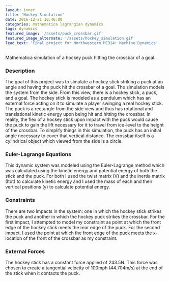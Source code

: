 ```yaml
---
layout: inner
title: 'Hockey Simulation'
date: 2016-12-21 10:46:00
categories: mathematica lagrangian dynamics
tags: dynamics
featured_image: '/assets/puck_crossbar.gif'
featured_image_alternate: '/assets/hockey_simulation.gif'
lead_text: 'Final project for Northwestern ME314: Machine Dynamics'
---
```


Mathematica simulation of a hockey puck hitting the crossbar of a goal.

### Description
The goal of this project was to simulate a hockey stick striking a puck at an angle and having the puck hit the crossbar of a goal. The simulation models the system from the side. From this view, there is a hockey stick, a puck, and a goal. The hockey stick is modeled as a pendulum which has an external force acting on it to simulate a player swinging a real hockey stick. The puck is a rectangle from the side view and thus has rotational and translational kinetic energy upon being hit and hitting the crossbar. In reality, the flex of a hockey stick upon impact with the puck would cause the puck to gain the lift necessary for it to travel from ice-level to the height of the crossbar. To simplify things in this simulation, the puck has an initial angle necessary to cover that vertical distance. The crossbar itself is a cylindrical object which viewed from the side is a circle.

### Euler-Lagrange Equations
This dynamic system was modeled using the Euler-Lagrange method which was calculated using the kinetic energy and potential energy of both the stick and the puck. For both I used the twist matrix (V) and the inertia matrix (Itot) to calculate kinetic energy and I used the mass of each and their vertical positions (y) to calculate potential energy.

### Constraints
There are two impacts in the system: one in which the hockey stick strikes the puck and another in which the hockey puck strikes the crossbar. For the first impact, I attempted to model my constraint as point at which the front edge of the hockey stick meets the rear edge of the puck. For the second impact, I used the point at which the front edge of the puck meets the x-location of the front of the crossbar as my constraint.

### External Forces
The hockey stick has a constant force applied of 243.5N. This force was
chosen to create a tangential velocity of 100mph (44.704m/s) at the end of the stick when it
contacts the puck.
